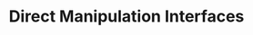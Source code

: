 ---
title: Direct Manipulation Interfaces
layout: default
year: 1985
authors: [ Edwin L. Hutchins, James D. Hollan, Donald A. Norman ]
tags: [ Theory ]
citation: "Edwin L. Hutchins, James D. Hollan & Donald A. Norman (1985) Direct Manipulation Interfaces, Human–Computer Interaction, 1:4, 311-338, DOI: 10.1207/s15327051hci0104_2"
type: Article
---